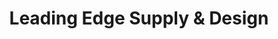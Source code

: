 ---
title: "Leading Edge Supply & Design"
url: /davidsville/leading-edge-supply-und-design/
shop: Eisenwaren
---